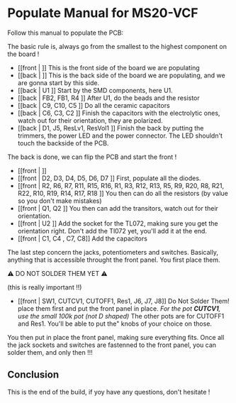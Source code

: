 # Populate Manual for MS20-VCF

Follow this manual to populate the PCB: 

The basic rule is, always go from the smallest to the highest component on the board !

- [[front | ]] This is the front side of the board we are populating
- [[back | ]] This is the back side of the board we are populating, and we are gonna start by this side.
- [[back | U1 ]] Start by the SMD components, here U1. 
- [[back | FB2, FB1, R4 ]] After U1, do the beads and the resistor
- [[back | C9, C10, C5 ]] Do all the ceramic capacitors
- [[back | C6, C3, C2 ]] Finish the capacitors with the electrolytic ones, watch out for their orientation, they are polarized.
- [[back | D1, J5, ResLv1, ResVol1 ]] Finish the back by putting the trimmers, the power LED and the power connector. The LED shouldn't touch the backside of the PCB. 

The back is done, we can flip the PCB and start the front !

- [[front | ]]
- [[front | D2, D3, D4, D5, D6, D7 ]] First, populate all the diodes.
- [[front | R2, R6, R7, R11, R15, R16, R1, R3, R12, R13, R5, R9, R20, R8, R21, R22, R10, R19, R14, R17, R18 ]] You then can do all the resistors (by value so you don't make mistakes)
- [[front | Q1, Q2 ]] You then can add the transitors, watch out for their orientation.
- [[front | U2 ]] Add the socket for the TL072, making sure you get the orientation right. Don't add the Tl072 yet, you'll add it at the end. 
- [[front | C1, C4 , C7, C8]] Add the capacitors

The last step concern the jacks, potentiometers and switches. Basically, anything that is accessible throught the front panel. You first place them.

:warning: DO NOT SOLDER THEM YET :warning:

(this is really important !!)

- [[front | SW1, CUTCV1, CUTOFF1, Res1, J6, J7, J8]] Do Not Solder Them! place them first and put the front panel in place. *For the pot **CUTCV1**, use the small 100k pot (not D shaped)* The other pots are for CUTOFF1 and Res1. You'll be able to put the" knobs of your choice on those.

You then put in place the front panel, making sure everything fits. Once all the jack sockets and switches are fastenned to the front panel, you can solder them, and only then !!!

## Conclusion

This is the end of the build, if yoy have any questions, don't hesitate !